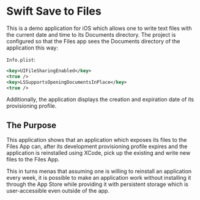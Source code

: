 # Swift Save to Files

This is a demo application for iOS which allows one to write text files with the current date and time to its
Documents directory.
The project is configured so that the Files app sees the Documents directory of the application this way:

`Info.plist`:

```xml
<key>UIFileSharingEnabled</key>
<true />
<key>LSSupportsOpeningDocumentsInPlace</key>
<true />
```

Additionally, the application displays the creation and expiration date of its provisioning profile.

## The Purpose

This application shows that an application which exposes its files to the Files App can,
after its development provisioning profile expires and the application is reinstalled using XCode,
pick up the existing and write new files to the Files App.

This in turns menas that assuming one is willing to reinstall an application every week,
it is possible to make an application work without installing it through the App Store
while providing it with persistent storage which is user-accessible even outside of the app.
